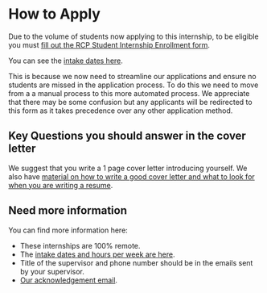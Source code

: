 # How to Apply

Due to the volume of students now applying to this internship, to be eligible you must [fill out the RCP Student Internship Enrollment form](https://redcap.wehi.edu.au/surveys/?s=AMYXK9FFHXR9LE9T). 

You can see the [intake dates here](intake_dates).

This is because we now need to streamline our applications and ensure no students are missed in the application process. To do this we need to move from a a manual process to this more automated process. We appreciate that there may be some confusion but any applicants will be redirected to this form as it takes precedence over any other application method. 


## Key Questions you should answer in the cover letter

We suggest that you write a 1 page cover letter introducing yourself. We also have [material on how to write a good cover letter and what to look for when you are writing a resume](https://doi.org/10.6084/m9.figshare.21057535.v2). 

## Need more information

You can find more information here:
- These internships are 100% remote.
- The [intake dates and hours per week are here](intake_dates).
- Title of the supervisor and phone number should be in the emails sent by your supervisor.
- [Our acknowledgement email](/email_acknowledgement).

